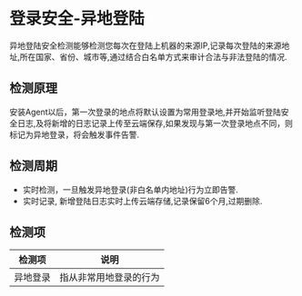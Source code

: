 

# 登录安全-异地登陆

异地登陆安全检测能够检测您每次在登陆上机器的来源IP,记录每次登陆的来源地址,所在国家、省份、城市等,通过结合白名单方式来审计合法与非法登陆的情况.

## 检测原理

安装Agent以后，第一次登录的地点将默认设置为常用登录地,并开始监听登陆安全日志,及将新增的日志记录上传至云端保存,如果发现与第一次登录地点不同，则标记为异地登录，将会触发事件告警.

## 检测周期

- 实时检测，一旦触发异地登录(非白名单内地址)行为立即告警.
- 实时记录, 新增登陆日志实时上传云端存储,记录保留6个月,过期删除.

## 检测项

| 检测项    | 说明                   |
| ------ | -------------------- |
| 异地登录   | 指从非常用地登录的行为          |
